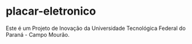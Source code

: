 # placar-eletronico
Este é um Projeto de Inovação da Universidade Tecnológica Federal do Paraná - Campo Mourão.
